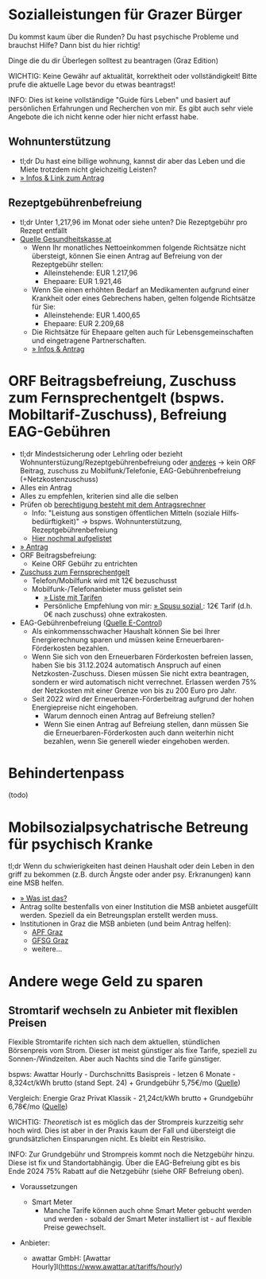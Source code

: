 # Sozialleistungen für Grazer Bürger

Du kommst kaum über die Runden? Du hast psychische Probleme und brauchst Hilfe? Dann bist du hier richtig!

Dinge die du dir Überlegen solltest zu beantragen (Graz Edition)

WICHTIG: Keine Gewähr auf aktualität, korrektheit oder vollständigkeit! Bitte prufe die aktuelle Lage bevor du etwas beantragst!

INFO: Dies ist keine vollständige "Guide fürs Leben" und basiert auf persönlichen Erfahrungen und Recherchen von mir. Es gibt auch sehr viele Angebote die ich nicht kenne oder hier nicht erfasst habe.

## Wohnunterstützung
- tl;dr Du hast eine billige wohnung, kannst dir aber das Leben und die Miete trotzdem nicht gleichzeitig Leisten?
- [ » Infos & Link zum Antrag ](https://www.soziales.steiermark.at/cms/beitrag/10363956/5361/)

## Rezeptgebührenbefreiung
- tl;dr Unter 1,217,96 im Monat oder siehe unten? Die Rezeptgebühr pro Rezept entfällt
- [Quelle Gesundheitskasse.at](https://www.gesundheitskasse.at/cdscontent/?contentid=10007.870471)
  - Wenn Ihr monatliches Nettoeinkommen folgende Richtsätze nicht übersteigt, können Sie einen Antrag auf Befreiung von der Rezeptgebühr stellen:
    - Alleinstehende: EUR 1.217,96
    - Ehepaare: EUR 1.921,46
  - Wenn Sie einen erhöhten Bedarf an Medikamenten aufgrund einer Krankheit oder eines Gebrechens haben, gelten folgende Richtsätze für Sie:
    - Alleinstehende: EUR 1.400,65
    - Ehepaare: EUR 2.209,68
  - Die Richtsätze für Ehepaare gelten auch für Lebensgemeinschaften und eingetragene Partnerschaften.
  - [ » Infos & Antrag ](https://www.gesundheitskasse.at/cdscontent/?contentid=10007.870471)

# ORF Beitragsbefreiung, Zuschuss zum Fernsprechentgelt (bspws. Mobiltarif-Zuschuss), Befreiung EAG-Gebühren
  - tl;dr Mindestsicherung oder Lehrling oder bezieht Wohnunterstüzung/Rezeptgebührenbefreiung oder [anderes](https://orf.beitrag.at/befreiungsrechner/anspruchsgrundlage) -> kein ORF Beitrag, zuschuss zu Mobilfunk/Telefonie, EAG-Gebührenbefreiung (+Netzkostenzuschuss)
  - Alles ein Antrag
  - Alles zu empfehlen, kriterien sind alle die selben
  - Prüfen ob [berechtigung besteht mit dem Antragsrechner](https://orf.beitrag.at/befreiungsrechner/)
    - Info: "Leistung aus sonstigen öffent­lichen Mitteln (soziale Hilfs­bedürftig­keit)" -> bspws. Wohnunterstützung, Rezeptgebührenbefreiung
    - [Hier nochmal aufgelistet](https://orf.beitrag.at/befreiungsrechner/anspruchsgrundlage)
  - [ » Antrag ](https://orf.beitrag.at/befreiungsrechner/antragsformulare)
  - ORF Beitragsbefreiung:
    - Keine ORF Gebühr zu entrichten
  - [Zuschuss zum Fernsprechentgelt](https://orf.beitrag.at/befreiungsrechner/telefon-zuschuss)
    - Telefon/Mobilfunk wird mit 12€ bezuschusst
    - Mobilfunk-/Telefonanbieter muss gelistet sein
      - [ » Liste mit Tarifen ](https://orf.beitrag.at/befreiungsrechner/telefon-zuschuss)
      - Persönliche Empfehlung von mir: [ » Spusu sozial ](https://www.spusu.at/spususozial): 12€ Tarif (d.h. 0€ nach zuschuss) ohne extrakosten.
  - EAG-Gebührenbefreiung ([Quelle E-Control](https://www.e-control.at/befreiung-von-erneuerbaren-foerderkosten))
    - Als einkommensschwacher Haushalt können Sie bei Ihrer Energierechnung sparen und müssen keine Erneuerbaren-Förderkosten bezahlen.
    - Wenn Sie sich von den Erneuerbaren Förderkosten befreien lassen, haben Sie bis 31.12.2024 automatisch Anspruch auf einen Netzkosten-Zuschuss. Diesen müssen Sie nicht extra beantragen, sondern er wird automatisch nicht verrechnet. Erlassen werden 75% der Netzkosten mit einer Grenze von bis zu 200 Euro pro Jahr. 
    - Seit 2022 wird der Erneuerbaren-Förderbeitrag aufgrund der hohen Energiepreise nicht eingehoben.
      - Warum dennoch einen Antrag auf Befreiung stellen?
      - Wenn Sie einen Antrag auf Befreiung stellen, dann müssen Sie die Erneuerbaren-Förderkosten auch dann weiterhin nicht bezahlen, wenn Sie generell wieder eingehoben werden.

# Behindertenpass

(todo)

# Mobilsozialpsychatrische Betreung für psychisch Kranke

tl;dr Wenn du schwierigkeiten hast deinen Haushalt oder dein Leben in den griff zu bekommen (z.B. durch Ängste oder ander psy. Erkranungen) kann eine MSB helfen.

- [ » Was ist das? ](https://www.hilfswerk.at/steiermark/psychosoziale-dienste/mobile-sozialpsychiatrische-betreuung-msb/mobile-sozialpsychiatrische-betreuung/)
- Antrag sollte bestenfalls von einer Institution die MSB anbietet ausgefüllt werden. Speziell da ein Betreungsplan erstellt werden muss.
- Institutionen in Graz die MSB anbieten (und beim Antrag helfen):
  - [APF Graz](https://apf-graz.at)
  - [GFSG Graz](https://gfsg.at/angebote/mobile-betreuung/)
  - weitere...

# Andere wege Geld zu sparen

## Stromtarif wechseln zu Anbieter mit flexiblen Preisen

Flexible Stromtarife richten sich nach dem aktuellen, stündlichen Börsenpreis vom Strom.
Dieser ist meist günstiger als fixe Tarife, speziell zu Sonnen-/Windzeiten. Aber auch Nachts sind die Tarife günstiger.

bspws: Awattar Hourly - Durchschnitts Basispreis - letzen 6 Monate - 8,324ct/kWh brutto (stand Sept. 24) + Grundgebühr 5,75€/mo ([Quelle](https://www.awattar.at/))

Vergleich: Energie Graz Privat Klassik - 21,24ct/kWh brutto + Grundgebühr 6,78€/mo ([Quelle](https://durchblicker.at/downloads/strom/energiegraz/Preisblatt_EnergieGraz_PrivatKlassik.pdf))

WICHTIG: _Theoretisch_ ist es möglich das der Strompreis kurzzeitig sehr hoch wird. Dies ist aber in der Praxis kaum der Fall und übersteigt die grundsätzlichen Einsparungen nicht. Es bleibt ein Restrisiko.

INFO: Zur Grundgebühr und Strompreis kommt noch die Netzgebühr hinzu. Diese ist fix und Standortabhängig. Über die EAG-Befreiung gibt es bis Ende 2024 75% Rabatt auf die Netzgebühr (siehe ORF Befreiung oben).

- Voraussetzungen
  - Smart Meter
    - Manche Tarife können auch ohne Smart Meter gebucht werden und werden - sobald der Smart Meter installiert ist - auf flexible Preise gewechselt.

- Anbieter:
  - awattar GmbH: [Awattar Hourly]I(https://www.awattar.at/tariffs/hourly)


